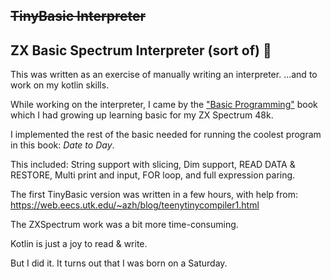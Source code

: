 ~~TinyBasic Interpreter~~
-----------------------
ZX Basic Spectrum Interpreter (sort of) 🌈
---------------------------------------

This was written as an exercise of manually writing an interpreter.
...and to work on my kotlin skills.

While working on the interpreter, I came by the ["Basic Programming"](http://zxnext.narod.ru/manuals/Basic_Programming.pdf) book
which I had growing up learning basic for my ZX Spectrum 48k.

I implemented the rest of the basic needed for running the coolest program in this book:
*Date to Day*.

This included: String support with slicing, Dim support, READ DATA & RESTORE, Multi print
and input, FOR loop, and full expression paring.

The first TinyBasic version was written in a few hours, with help from:
https://web.eecs.utk.edu/~azh/blog/teenytinycompiler1.html

The ZXSpectrum work was a bit more time-consuming.

Kotlin is just a joy to read & write.

But I did it. It turns out that  I was born on a Saturday.